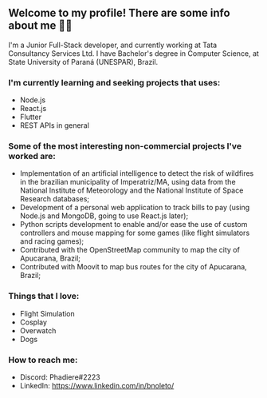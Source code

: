 ## Welcome to my profile! There are some info about me 🐱‍💻

I'm a Junior Full-Stack developer, and currently working at Tata Consultancy Services Ltd. I have Bachelor's degree in Computer Science, at State University of Paraná (UNESPAR), Brazil.


### I'm currently learning and seeking projects that uses:
- Node.js
- React.js
- Flutter
- REST APIs in general

### Some of the most interesting non-commercial projects I've worked are:
- Implementation of an artificial intelligence to detect the risk of wildfires in the brazilian municipality of Imperatriz/MA, using data from the National Institute of Meteorology and the National Institute of Space Research databases;
- Development of a personal web application to track bills to pay (using Node.js and MongoDB, going to use React.js later);
- Python scripts development to enable and/or ease the use of custom controllers and mouse mapping for some games (like flight simulators and racing games);
- Contributed with the OpenStreetMap community to map the city of Apucarana, Brazil;
- Contributed with Moovit to map bus routes for the city of Apucarana, Brazil;

### Things that I love:
- Flight Simulation
- Cosplay
- Overwatch
- Dogs

### How to reach me:
- Discord: Phadiere#2223
- LinkedIn: https://www.linkedin.com/in/bnoleto/
